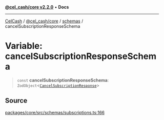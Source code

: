[**@cel_cash/core v2.2.0**](../../README.md) • **Docs**

***

[CelCash](../../../../packages.md) / [@cel\_cash/core](../../README.md) / [schemas](../README.md) / cancelSubscriptionResponseSchema

# Variable: cancelSubscriptionResponseSchema

> `const` **cancelSubscriptionResponseSchema**: `ZodObject`\<[`CancelSubscriptionResponse`](../../index/type-aliases/CancelSubscriptionResponse.md)\>

## Source

[packages/core/src/schemas/subscriptions.ts:166](https://github.com/Pyxlab/celcash/blob/f7cdc752c29f8a0dcef033e212602412d2050afc/packages/core/src/schemas/subscriptions.ts#L166)
